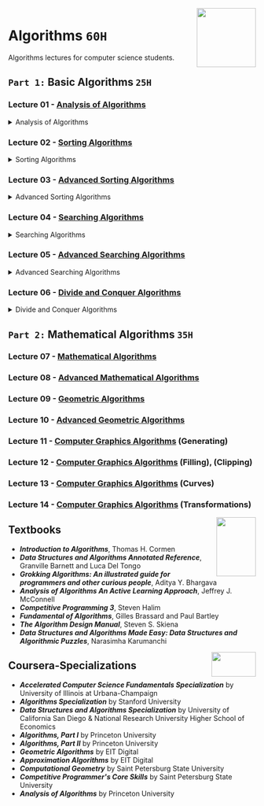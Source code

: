 <img align="right" width="120" height="120" src="https://github.com/cs-MohamedAyman/Computer-Science-Textbooks/blob/master/logos/algorithms.jpg">

# Algorithms `60H`
Algorithms lectures for computer science students.

## `Part 1:` Basic Algorithms `25H`

### Lecture 01 - [Analysis of Algorithms](https://github.com/cs-MohamedAyman/Algorithms/tree/master/Lecture%2001%20-%20Analysis%20of%20Algorithms)
<details>
<summary>Analysis of Algorithms</summary>
<br>
<ul>
  <li>Analysis Methods for Complexity</li>
  <li>Substitution Method</li>
  <li>Recurrence Tree Method</li>
  <li>Master Method</li>
</ul>  
</details>

### Lecture 02 - [Sorting Algorithms](https://github.com/cs-MohamedAyman/Algorithms/tree/master/Lecture%2002%20-%20Sorting%20Algorithms)
<details>
<summary>Sorting Algorithms</summary>
<br>
<ul>
  <li>Introduction to Sorting Algorithms</li>
  <li>Bubble Sort Algorithm</li>
  <li>Insertion Sort Algorithm</li>
  <li>Selection Sort Algorithm</li>
  <li>Shell Sort Algorithm</li>
  <li>Merge Sort Algorithm</li>
  <li>Quick Sort Algorithm</li>
  <li>Heap Sort Algorithm</li>
</ul>
</details>

### Lecture 03 - [Advanced Sorting Algorithms](https://github.com/cs-MohamedAyman/Algorithms/tree/master/Lecture%2003%20-%20Advanced%20Sorting%20Algorithms)
<details>
<summary>Advanced Sorting Algorithms</summary>
<br>
<ul>
  <li>Introduction to Sorting Algorithms</li>
  <li>Count Sort Algorithm</li>
  <li>Bucket Sort Algorithm</li>
  <li>Radix Sort Algorithm</li>
  <li>Bitonic Sort Algorithm</li>
  <li>Pigeonhole Sort Algorithm</li>
  <li>Tim Sort Algorithm</li>
  <li>Cartesian Sort Algorithm</li>
</ul>
</details>

### Lecture 04 - [Searching Algorithms](https://github.com/cs-MohamedAyman/Algorithms/tree/master/Lecture%2004%20-%20Searching%20Algorithms)
<details>
<summary>Searching Algorithms</summary>
<br>
<ul>
  <li>Introduction to Searching Algorithms</li>
  <li>Linear Search Algorithm</li>
  <li>Jump Search Algorithm</li>
  <li>Binary Search Algorithm</li>
  <li>Ternary Search Algorithm</li>
</ul>
</details>

### Lecture 05 - [Advanced Searching Algorithms](https://github.com/cs-MohamedAyman/Algorithms/tree/master/Lecture%2005%20-%20Advanced%20Searching%20Algorithms)
<details>
<summary>Advanced Searching Algorithms</summary>
<br>
<ul>
  <li>Introduction to Searching Algorithms</li>
  <li>Interpolation Search Algorithm</li>
  <li>Fibonacci Search Algorithm</li>
  <li>Exponential Search Algorithm</li>
  <li>Sublist Search Algorithm</li>
</ul>
</details>

### Lecture 06 - [Divide and Conquer Algorithms](https://github.com/cs-MohamedAyman/Algorithms/tree/master/Lecture%2006%20-%20Divide%20and%20Conquer%20Algorithms)
<details>
<summary>Divide and Conquer Algorithms</summary>
<br>
<ul>
  <li>Introduction to Divide and Conquer</li>
  <li>Fast Power</li>
  <li>Closest Pair of Points</li>
  <li>Count Inversions</li>
  <li>Multiply Two Polynomials</li>
  <li>Strassen's Matrix Multiplication</li>
  <li>Karatsuba Algorithm for Fast Multiplication</li>
</ul>
</details>

## `Part 2:` Mathematical Algorithms `35H`

### Lecture 07 - [Mathematical Algorithms](https://github.com/cs-MohamedAyman/Algorithms/tree/master/Lecture%2007%20-%20Mathematical%20Algorithms)
### Lecture 08 - [Advanced Mathematical Algorithms](https://github.com/cs-MohamedAyman/Algorithms/tree/master/Lecture%2008%20-%20Advanced%20Mathematical%20Algorithms)
### Lecture 09 - [Geometric Algorithms](https://github.com/cs-MohamedAyman/Algorithms/tree/master/Lecture%2009%20-%20Geometric%20Algorithms)
### Lecture 10 - [Advanced Geometric Algorithms](https://github.com/cs-MohamedAyman/Algorithms/tree/master/Lecture%2010%20-%20Advanced%20Geometric%20Algorithms)
### Lecture 11 - [Computer Graphics Algorithms](https://github.com/cs-MohamedAyman/Algorithms/tree/master/Lecture%2011%20-%20Computer%20Graphics%20Algorithms) (Generating)
### Lecture 12 - [Computer Graphics Algorithms](https://github.com/cs-MohamedAyman/Algorithms/tree/master/Lecture%2012%20-%20Computer%20Graphics%20Algorithms) (Filling), (Clipping)
### Lecture 13 - [Computer Graphics Algorithms](https://github.com/cs-MohamedAyman/Algorithms/tree/master/Lecture%2013%20-%20Computer%20Graphics%20Algorithms) (Curves)
### Lecture 14 - [Computer Graphics Algorithms](https://github.com/cs-MohamedAyman/Algorithms/tree/master/Lecture%2014%20-%20Computer%20Graphics%20Algorithms) (Transformations)

<img align="right" width="80" height="120" src="https://github.com/cs-MohamedAyman/Computer-Science-Textbooks/blob/master/logos/textbooks.jpg">

## Textbooks

* ***Introduction to Algorithms***, Thomas H. Cormen
* ***Data Structures and Algorithms Annotated Reference***, Granville Barnett and Luca Del Tongo
* ***Grokking Algorithms: An illustrated guide for programmers and other curious people***, Aditya Y. Bhargava
* ***Analysis of Algorithms An Active Learning Approach***, Jeffrey J. McConnell
* ***Competitive Programming 3***, Steven Halim
* ***Fundamental of Algorithms***, Gilles Brassard and Paul Bartley
* ***The Algorithm Design Manual***, Steven S. Skiena
* ***Data Structures and Algorithms Made Easy: Data Structures and Algorithmic Puzzles***, Narasimha Karumanchi

<img align="right" width="90" height="50" src="https://github.com/cs-MohamedAyman/Coursera-Specializations/blob/master/organizations-logos/coursera.jpg">

## Coursera-Specializations

* ***Accelerated Computer Science Fundamentals Specialization*** by University of Illinois at Urbana-Champaign
* ***Algorithms Specialization*** by Stanford University
* ***Data Structures and Algorithms Specialization*** by University of California San Diego & National Research University Higher School of Economics
* ***Algorithms, Part I*** by Princeton University
* ***Algorithms, Part II*** by Princeton University
* ***Geometric Algorithms*** by EIT Digital
* ***Approximation Algorithms*** by EIT Digital
* ***Computational Geometry*** by Saint Petersburg State University
* ***Competitive Programmer's Core Skills*** by Saint Petersburg State University
* ***Analysis of Algorithms*** by Princeton University
